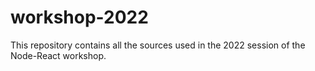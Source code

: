 # workshop-2022
This repository contains all the sources used in the 2022 session of the Node-React workshop.
